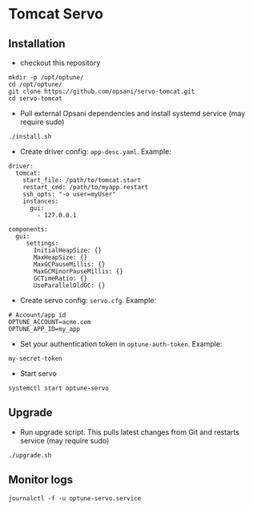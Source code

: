 # Tomcat Servo


## Installation

- checkout this repository
```
mkdir -p /opt/optune/
cd /opt/optune/
git clone https://github.com/opsani/servo-tomcat.git
cd servo-tomcat
```

- Pull external Opsani dependencies and install systemd service (may require sudo)
```
./install.sh
```

- Create driver config: `app-desc.yaml`. Example:
```
driver:
  tomcat:
    start_file: /path/to/tomcat.start
    restart_cmd: /path/to/myapp.restart
    ssh_opts: "-o user=myUser"
    instances:
      gui:
        - 127.0.0.1

components:
  gui:
     settings:
       InitialHeapSize: {}
       MaxHeapSize: {}
       MaxGCPauseMillis: {}
       MaxGCMinorPauseMillis: {}
       GCTimeRatio: {}
       UseParallelOldGC: {}
```

- Create servo config: `servo.cfg`. Example:
```
# Account/app id
OPTUNE_ACCOUNT=acme.com
OPTUNE_APP_ID=my_app
```

- Set your authentication token in `optune-auth-token`. Example:
```
my-secret-token
```

- Start servo
```
systemctl start optune-servo
```


## Upgrade
- Run upgrade script. This pulls latest changes from Git and restarts service (may require sudo)
```
./upgrade.sh
```



## Monitor logs
```
journalctl -f -u optune-servo.service
```



